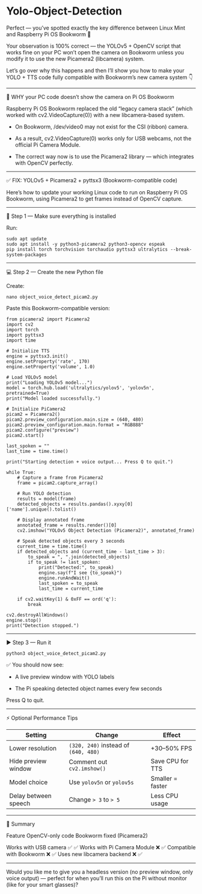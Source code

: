 # Yolo-Object-Detection
Perfect — you’ve spotted exactly the key difference between Linux Mint and Raspberry Pi OS Bookworm 👏

Your observation is 100% correct — the YOLOv5 + OpenCV script that works fine on your PC won’t open the camera on Bookworm unless you modify it to use the new Picamera2 (libcamera) system.

Let’s go over why this happens and then I’ll show you how to make your YOLO + TTS code fully compatible with Bookworm’s new camera system 👇


---

🧩 WHY your PC code doesn’t show the camera on Pi OS Bookworm

Raspberry Pi OS Bookworm replaced the old “legacy camera stack” (which worked with cv2.VideoCapture(0)) with a new libcamera-based system.

- On Bookworm, /dev/video0 may not exist for the CSI (ribbon) camera.

- As a result, cv2.VideoCapture(0) works only for USB webcams, not the official Pi Camera Module.

- The correct way now is to use the Picamera2 library — which integrates with OpenCV perfectly.



---

✅ FIX: YOLOv5 + Picamera2 + pyttsx3 (Bookworm-compatible code)

Here’s how to update your working Linux code to run on Raspberry Pi OS Bookworm, using Picamera2 to get frames instead of OpenCV capture.


---

🧰 Step 1 — Make sure everything is installed

Run:
```
sudo apt update
sudo apt install -y python3-picamera2 python3-opencv espeak
pip install torch torchvision torchaudio pyttsx3 ultralytics --break-system-packages
```

---

💻 Step 2 — Create the new Python file

Create:
```
nano object_voice_detect_picam2.py
```
Paste this Bookworm-compatible version:
```
from picamera2 import Picamera2
import cv2
import torch
import pyttsx3
import time

# Initialize TTS
engine = pyttsx3.init()
engine.setProperty('rate', 170)
engine.setProperty('volume', 1.0)

# Load YOLOv5 model
print("Loading YOLOv5 model...")
model = torch.hub.load('ultralytics/yolov5', 'yolov5n', pretrained=True)
print("Model loaded successfully.")

# Initialize PiCamera2
picam2 = Picamera2()
picam2.preview_configuration.main.size = (640, 480)
picam2.preview_configuration.main.format = "RGB888"
picam2.configure("preview")
picam2.start()

last_spoken = ""
last_time = time.time()

print("Starting detection + voice output... Press Q to quit.")

while True:
    # Capture a frame from Picamera2
    frame = picam2.capture_array()

    # Run YOLO detection
    results = model(frame)
    detected_objects = results.pandas().xyxy[0]['name'].unique().tolist()

    # Display annotated frame
    annotated_frame = results.render()[0]
    cv2.imshow("YOLOv5 Object Detection (Picamera2)", annotated_frame)

    # Speak detected objects every 3 seconds
    current_time = time.time()
    if detected_objects and (current_time - last_time > 3):
        to_speak = ", ".join(detected_objects)
        if to_speak != last_spoken:
            print("Detected:", to_speak)
            engine.say(f"I see {to_speak}")
            engine.runAndWait()
            last_spoken = to_speak
            last_time = current_time

    if cv2.waitKey(1) & 0xFF == ord('q'):
        break

cv2.destroyAllWindows()
engine.stop()
print("Detection stopped.")
```

---

▶️ Step 3 — Run it
```
python3 object_voice_detect_picam2.py
```
✅ You should now see:

- A live preview window with YOLO labels

- The Pi speaking detected object names every few seconds


Press Q to quit.


---

⚡ Optional Performance Tips

| **Setting**             | **Change**                              | **Effect**             |
|-------------------------|------------------------------------------|------------------------|
| Lower resolution        | `(320, 240)` instead of `(640, 480)`     | +30–50% FPS            |
| Hide preview window     | Comment out `cv2.imshow()`               | Save CPU for TTS       |
| Model choice            | Use `yolov5n` or `yolov5s`               | Smaller = faster       |
| Delay between speech    | Change `> 3` to `> 5`                    | Less CPU usage         |



---

🧠 Summary

Feature	OpenCV-only code	Bookworm fixed (Picamera2)

Works with USB camera	✅	✅
Works with Pi Camera Module	❌	✅
Compatible with Bookworm	❌	✅
Uses new libcamera backend	❌	✅



---

Would you like me to give you a headless version (no preview window, only voice output) — perfect for when you’ll run this on the Pi without monitor (like for your smart glasses)?

